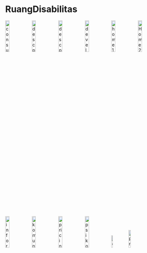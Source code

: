 # RuangDisabilitas

<img src="https://github.com/dellafitrialestari/ruang_disabilitas-fiks/assets/96574196/100acaf6-3356-4be8-8be0-8fd083c9bbe0" alt="consult" style="width: 16%">
<img src="https://github.com/dellafitrialestari/ruang_disabilitas-fiks/assets/96574196/4897a5da-1621-4e57-bcdb-f7e5b2683a9a" alt="desc psikolog(1)" style="width:16%">
<img src="https://github.com/dellafitrialestari/ruang_disabilitas-fiks/assets/96574196/be08761a-7b97-4397-810e-8c9ecd256aaa" alt="desc psikolog(2)" style="width:16%">
<img src="https://github.com/dellafitrialestari/ruang_disabilitas-fiks/assets/96574196/5756eee7-fd1f-4958-9826-a7b5b46cf1a6" alt="development video" style="width:16%">
<img src="https://github.com/dellafitrialestari/ruang_disabilitas-fiks/assets/96574196/f4662042-c00b-40dd-9c9d-c3661c2869e4" alt="home 1" style="width:16%">
<img src="https://github.com/dellafitrialestari/ruang_disabilitas-fiks/assets/96574196/9f62108f-9692-4821-b8f1-1d6cd69dca69" alt="Home 2" style="width:16%">
<img src="https://github.com/dellafitrialestari/ruang_disabilitas-fiks/assets/96574196/c7a23fec-e316-47c8-9295-0a2b815173c4" alt="informasi" style="width:16%">
<img src="https://github.com/dellafitrialestari/ruang_disabilitas-fiks/assets/96574196/a5f604be-c275-4e07-b5be-2ea6ddf7f41f" alt="komunitas" style="width:16%">
<img src="https://github.com/dellafitrialestari/ruang_disabilitas-fiks/assets/96574196/b5ae5777-e299-4faa-ba60-ff4062e778a7" alt="pricing(1)" style="width:16%">
<img src="https://github.com/dellafitrialestari/ruang_disabilitas-fiks/assets/96574196/fd938a09-87c4-4966-8039-34903172e091" alt="psikolog-list" style="width:16%">
<img src="https://github.com/dellafitrialestari/ruang_disabilitas-fiks/assets/96574196/1d43b64c-3b0d-4393-9548-9bd1433e95b6" alt="desc psikolog" style="width:10%">
<img src="https://github.com/dellafitrialestari/ruang_disabilitas-fiks/assets/96574196/bb670e9b-75fa-4bb4-b372-3ef6c8abe37b" alt="pricing" style="width:12%">

